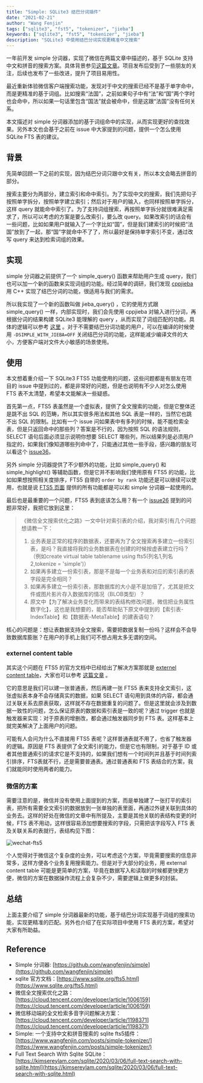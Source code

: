 ```yaml
---
title: "Simple: SQLite3 结巴分词插件"
date: "2021-02-21"
author: "Wang Fenjin"
tags: ["sqlite3", "fst5", "tokenizer", "jieba"]
keywords: ["sqlite3", "fst5", "tokenizer", "jieba"]
description: "SQLite3 中使用结巴分词实现更精准中文搜索"
---
```


一年前开发 simple 分词器，实现了微信在两篇文章中描述的，基于 SQLite 支持中文和拼音的搜索方案。具体背景参见[这篇文章](https://www.wangfenjin.com/posts/simple-tokenizer/)。项目发布后受到了一些朋友的关注，后续也发布了一些改进，提升了项目易用性。

最近重新体验微信客户端搜索功能，发现对于中文的搜索已经不是基于单字命中，而是更精准的基于词组。比如搜索“法国”，之前如果句子中有“法”和“国”两个字时也会命中，所以如果一句话里包含“国法”就会被命中，但是这跟“法国”没有任何关系。

本文描述对 simple 分词器添加的基于词组命中的实现，从而实现更好的查找效果。另外本文也会基于之前在 issue 中大家提到的问题，提供一个怎么使用 SQLite FTS 表的建议。

## 背景

先简单回顾一下之前的实现，因为结巴分词只跟中文有关，所以本文会略去拼音的部分。

搜索主要分为两部分，建立索引和命中索引。为了实现中文的搜索，我们先把句子按照单字拆分，按照单字建立索引；然后对于用户的输入，也同样按照单字拆分，这样 query 就能命中索引了。为了支持词组搜索，再按照单字拆分就很难满足需求了，所以可以考虑的方案是要么改索引，要么改 query。如果改索引的话会有一些问题，比如如果用户就输入了一个字比如“国”，但是我们建索引的时候把“法国”放到了一起，那“国”字就命中不了了，所以最好是保持单字索引不变，通过改写 query 来达到检索词组的效果。

## 实现

simple 分词器之前提供了一个 simple_query() 函数来帮助用户生成 query，我们也可以加一个新的函数来实现词组的功能。经过简单的调研，我们发现 [cppjieba](https://github.com/yanyiwu/cppjieba) 用 C++ 实现了结巴分词的功能，很适用与我们的需求。

所以我实现了一个新的函数叫做 jieba_query() ，它的使用方式跟 simple_query() 一样，内部实现时，我们会先使用 cppjieba 对输入进行分词，再根据分词的结果构建 SQLite3 能理解的 query ，从而实现了词组匹配的功能。具体的逻辑可以参考 [这里](https://github.com/wangfenjin/simple/pull/35) 。对于不需要结巴分词功能的用户，可以在编译的时候使用 `-DSIMPLE_WITH_JIEBA=OFF` 关闭结巴分词的功能，这样能减少编译文件的大小，方便客户端对文件大小敏感的场景使用。

## 使用

本文想着重介绍一下 SQLite3 FTS5 功能使用的问题，这些问题都是有朋友在项目的 issue 中提到过的，都是非常好的问题，但是也说明有不少人对怎么使用 FTS 表不太清楚，希望本文能解决一些疑惑。

首先第一点，FTS5 表虽然是一个虚拟表，提供了全文搜索的功能，但是它整体还是跳不出 SQL 的范畴，所以其实很多用法和其他 SQL 表是一样的，当然它也跳不出 SQL 的限制。比如有一个 issue 问如果表中有多列的时候，能不能检索全表，但是只返回命中的那些列？答案是不行的，因为按照 SQL 的语法规则，SELECT 语句后面必须显示说明你想要 SELECT 哪些列，所以结果列是必须用户指定的，如果我们像知道哪些列命中了，只能通过其他一些手段，感兴趣的朋友可以看这个 [issue36](https://github.com/wangfenjin/simple/issues/36)。

另外 simple 分词器提供了不少额外的功能，比如 simple_query() 和 simple_highlight() 等辅助函数，但是它并不影响我们使用原有 FTS5 的功能，比如如果想按照相关度排序，FTS5 自带的 `order by rank` 功能还是可以继续可以使用，也就是说 [FTS5 页面](https://www.sqlite.org/fts5.html) 提供的所有功能都是可以和 simple 分词器一起使用的。

最后也是最重要的一个问题，FTS5 表到底该怎么用？有一个 [issue26](https://github.com/wangfenjin/simple/issues/26) 提到的问题非常好，我把它放到这里：

> 《微信全文搜索优化之路》一文中针对索引表的介绍，我对索引有几个问题想请教一下：
> 1. 业务表是正常的程序的数据表，还要再为了全文搜索再多建立一份索引表，是吗？我直接将我的业务数据表在创建的时候按虚表建立行吗？（例如create virtual table tablename using fts5(列名1,列名2,tokenize = 'simple')）
> 2. 如果再多建立一份索引表，那是不是每一个业务表和对应的索引表的表字段是完全相同？
> 3. 如果再多建立一份索引表，那数据库的大小是不是加倍了，尤其是把文件或图片影片存入数据库的情况（BLOB类型）？
> 4. 原文中【为了解决业务变化而带来的表结构修改问题，微信把业务属性数字化】，这也是我想要的，能否帮助贴下原文中提到的【索引表-IndexTable】和【数据表-MetaTable】的建表语句？

核心的问题是：想让表数据支持全文搜索，需要把数据复制一份吗？这样会不会导致数据库膨胀？在用户的手机上我们可不想占用太多无谓的空间。

### externel content table

其实这个问题在 FTS5 的官方文档中已经给出了解决方案那就是 [externel content table](https://www.sqlite.org/fts5.html#external_content_and_contentless_tables)，大家也可以参考 [这篇文章](https://kimsereylam.com/sqlite/2020/03/06/full-text-search-with-sqlite.html) 。

它的意思是我们可以建一张普通表，然后再建一张 FTS5 表来支持全文索引，这张虚拟表本身不会存储真实的数据，如果 SELECT 语句用到具体的内容，都会通过关联关系去原表获取，这样就不存在数据重复的问题了。但是这里就会涉及到数据一致性的问题，怎么保证原表的数据和索引表是一致的呢？通过 trigger 也就是触发器来实现：对于原表的增删改，都会通过触发器同步到 FTS 表。这样基本上就完美解决了上面用户的问题。

可能有人会问为什么不直接用 FTS5 表呢？这样普通表就不用了，也省了触发器的逻辑。原因是 FTS 表提供了全文索引的能力，但是它也有限制，对于基于 ID 或者其他普通索引的请求它是不支持的，如果我们想有一个时间列并且基于时间列索引排序，FTS表就不行，还是需要普通表。通过普通表和 FTS 表结合的方案，我们就能同时使用两者的能力。

### 微信的方案

需要注意的是，微信并没有使用上面提到的方案，而是单独建了一张打平的索引表，把所有需要全文索引的数据放到一张单独的表里面，再通过外键关联到具体的业务去。这样的好处在微信的文章中有所提及，主要是其他关联的表结构变更的时候，FTS 表不用动，这样很容易添加想要搜索的字段，只需把该字段写入 FTS 表及关联关系的表就行，表结构见下图：

![wechat-fts5](/img/wechat-fts5.jpeg)

个人觉得对于微信这个复杂度的业务，可以考虑这个方案，毕竟需要搜索的信息非常多，这样方便各个业务复用搜索能力。但是对于大部分的业务，用 external content table 可能是更简单的方案，毕竟在数据写入和读取的时候都更快更方便，微信的方案在数据操作流程上会复杂不少，需要逻辑上做更多的封装。

## 总结

上面主要介绍了 simple 分词器最新的功能，基于结巴分词实现基于词组的搜索功能，实现更精准的匹配。另外也介绍了在实际项目中使用 FTS 表的方案，希望对大家有所助益。

## Reference

- Simple 分词器: [https://github.com/wangfenjin/simple](https://github.com/wangfenjin/simple)
- sqlite 官方文档：[https://www.sqlite.org/fts5.html](https://www.sqlite.org/fts5.html)
- 微信全文搜索优化之路：[https://cloud.tencent.com/developer/article/1006159](https://cloud.tencent.com/developer/article/1006159)
- 微信移动端的全文检索多音字问题解决方案：[https://cloud.tencent.com/developer/article/1198371](https://cloud.tencent.com/developer/article/1198371)
- Simple: 一个支持中文和拼音搜索的 sqlite fts5插件：[https://www.wangfenjin.com/posts/simple-tokenizer/](https://www.wangfenjin.com/posts/simple-tokenizer/)
- Full Text Search With Sqlite SQLite：[https://kimsereylam.com/sqlite/2020/03/06/full-text-search-with-sqlite.html](https://kimsereylam.com/sqlite/2020/03/06/full-text-search-with-sqlite.html)
